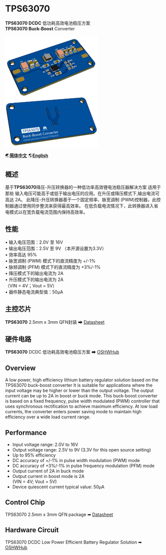 # TPS63070
**TPS63070 DCDC** 低功耗高效电池稳压方案  
**TPS63070 Buck-Boost** Converter  

 <img src="/Img/Top.png" width = "300" alt="TopView" align=center /> 
 <img src="/Img/Bottom.png" width = "300" alt="BottomView" align=center />

🌏[**简体中文**](##概述)     🌎[**English**](##Overview)


## 概述

基于**TPS63070**降压-升压转换器的一种低功率高效锂电池稳压器解决方案
适用于 那些 输入电压可能高于或低于输出电压的应用。在升压或降压模式下,输出电流可高达 2A。
此降压-升压转换器基于一个固定频率、脉宽调制 (PWM)控制器，此控制器通过使用同步整流来获得最高效率。
在低负载电流情况下，此转换器进入省电模式以在宽负载电流范围内保持高效率。

## 性能

• 输入电压范围：2.0V 至 16V  
• 输出电压范围：2.5V 至 9V （本开源设置为3.3V）  
• 效率高达 95%  
• 脉宽调制 (PWM) 模式下的直流精度为 +/-1%  
• 脉频调制 (PFM) 模式下的直流精度为 +3%/-1%  
• 降压模式下的输出电流为 2A  
• 升压模式下的输出电流为 2A  
（VIN = 4V；Vout = 5V）  
• 器件静态电流典型值：50μA  

## 主控芯片

**TPS63070** 2.5mm x 3mm QFN封装 ➡ [Datasheet]()

## 硬件电路

**TPS63070** DCDC 低功耗高效电池稳压方案 ➡ [OSHWHub](https://oshwhub.com/c7h10n2/TPS63070)

## Overview

A low power, high efficiency lithium battery regulator solution based on the TPS63070 buck-boost converter
It is suitable for applications where the input voltage may be higher or lower than the output voltage. The output current can be up to 2A in boost or buck mode.
This buck-boost converter is based on a fixed frequency, pulse width modulated (PWM) controller that uses synchronous rectification to achieve maximum efficiency.
At low load currents, the converter enters power saving mode to maintain high efficiency over a wide load current range.

## Performance

- Input voltage range: 2.0V to 16V  
- Output voltage range: 2.5V to 9V (3.3V for this open source setting)  
- Up to 95% efficiency  
- DC accuracy of +/-1% in pulse width modulation (PWM) mode  
- DC accuracy of +3%/-1% in pulse frequency modulation (PFM) mode  
- Output current of 2A in buck mode  
- Output current in boost mode is 2A  
(VIN = 4V; Vout = 5V)  
- Device quiescent current typical value: 50μA  

## Control Chip

TPS63070 2.5mm x 3mm QFN package ➡ [Datasheet]()

## Hardware Circuit

TPS63070 DCDC Low Power Efficient Battery Regulator Solution ➡ [OSHWHub](https://oshwhub.com/c7h10n2/TPS63070)


